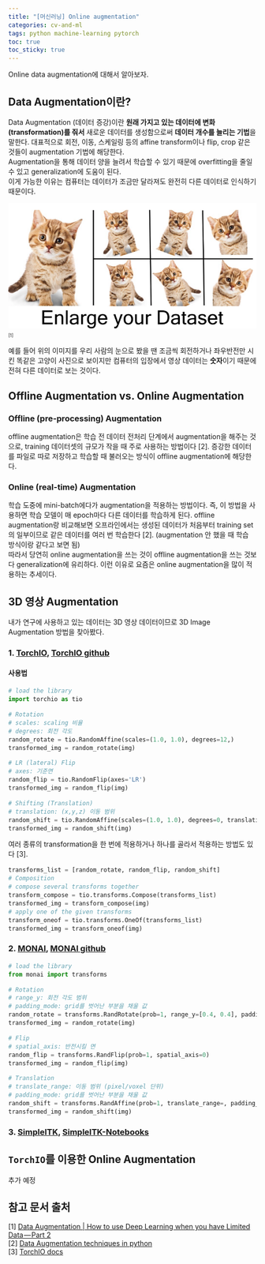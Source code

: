 ```yaml
---
title: "[머신러닝] Online augmentation"
categories: cv-and-ml
tags: python machine-learning pytorch
toc: true
toc_sticky: true
---
```


Online data augmentation에 대해서 알아보자.<br>

## Data Augmentation이란?

Data Augmentation (데이터 증강)이란 **원래 가지고 있는 데이터에 변화 (transformation)를 줘서** 새로운 데이터를 생성함으로써 **데이터 개수를 늘리는 기법**을 말한다.
대표적으로 회전, 이동, 스케일링 등의 affine transform이나 flip, crop 같은 것들이 augmentation 기법에 해당한다.<br>
Augmentation을 통해 데이터 양을 늘려서 학습할 수 있기 때문에 overfitting을 줄일 수 있고 generalization에 도움이 된다.<br>
이게 가능한 이유는 컴퓨터는 데이터가 조금만 달라져도 완전히 다른 데이터로 인식하기 때문이다.

![Figure 1](/assets/images/220728/Fig_01.png)<span style="font-size:xx-small">[1]</span>

예를 들어 위의 이미지를 우리 사람의 눈으로 봤을 땐 조금씩 회전하거나 좌우반전만 시킨 똑같은 고양이 사진으로 보이지만 컴퓨터의 입장에서 영상 데이터는 **숫자**이기 때문에 전혀 다른 데이터로 보는 것이다.

## Offline Augmentation vs. Online Augmentation

### Offline (pre-processing) Augmentation

offline augmentation은 학습 전 데이터 전처리 단계에서 augmentation을 해주는 것으로, training 데이터셋의 규모가 작을 때 주로 사용하는 방법이다 [2].
증강한 데이터를 파일로 따로 저장하고 학습할 때 불러오는 방식이 offline augmentation에 해당한다.

### Online (real-time) Augmentation

학습 도중에 mini-batch에다가 augmentation을 적용하는 방법이다.
즉, 이 방법을 사용하면 학습 모델이 매 epoch마다 다른 데이터를 학습하게 된다.
offline augmentation랑 비교해보면 오프라인에서는 생성된 데이터가 처음부터 training set의 일부이므로 같은 데이터를 여러 번 학습한다 [2]. (augmentation 안 했을 때 학습 방식이랑 같다고 보면 됨)<br>
따라서 당연히 online augmentation을 쓰는 것이 offline augmentation을 쓰는 것보다 generalization에 유리하다. 이런 이유로 요즘은 online augmentation을 많이 적용하는 추세이다.

## 3D 영상 Augmentation

내가 연구에 사용하고 있는 데이터는 3D 영상 데이터이므로 3D Image Augmentation 방법을 찾아봤다.

### 1. [TorchIO](https://discuss.pytorch.org/t/torchio-new-library-for-efficient-3d-data-augmentation-and-patch-based-training/65902), [TorchIO github](https://github.com/fepegar/torchio)

#### 사용법

```python
# load the library
import torchio as tio
```

```python
# Rotation
# scales: scaling 비율
# degrees: 회전 각도
random_rotate = tio.RandomAffine(scales=(1.0, 1.0), degrees=12,)
transformed_img = random_rotate(img)
```

```python
# LR (lateral) Flip
# axes: 기준면
random_flip = tio.RandomFlip(axes='LR')
transformed_img = random_flip(img)
```

```python
# Shifting (Translation)
# translation: (x,y,z) 이동 범위
random_shift = tio.RandomAffine(scales=(1.0, 1.0), degrees=0, translation=(20,20,20))
transformed_img = random_shift(img)
```

여러 종류의 transformation을 한 번에 적용하거나 하나를 골라서 적용하는 방법도 있다 [3].

```python
transforms_list = [random_rotate, random_flip, random_shift]
# Composition
# compose several transforms together
transform_compose = tio.transforms.Compose(transforms_list)
transformed_img = transform_compose(img)
# apply one of the given transforms
transform_oneof = tio.transforms.OneOf(transforms_list)
transformed_img = transform_oneof(img)
```

### 2. [MONAI](https://discuss.pytorch.org/t/medical-open-network-for-ai/85700), [MONAI github](https://github.com/Project-MONAI/MONAI/tree/dev/monai/transforms)

```python
# load the library
from monai import transforms
```

```python
# Rotation
# range_y: 회전 각도 범위
# padding_mode: grid를 벗어난 부분을 채울 값
random_rotate = transforms.RandRotate(prob=1, range_y=[0.4, 0.4], padding_mode="zeros")
transformed_img = random_rotate(img)
```

```python
# Flip
# spatial_axis: 반전시킬 면
random_flip = transforms.RandFlip(prob=1, spatial_axis=0)
transformed_img = random_flip(img)
```

```python
# Translation
# translate_range: 이동 범위 (pixel/voxel 단위)
# padding_mode: grid를 벗어난 부분을 채울 값
random_shift = transforms.RandAffine(prob=1, translate_range=, padding_mode='zero')
transformed_img = random_shift(img)
```

### 3. [SimpleITK](https://simpleitk.org/SPIE2019_COURSE/03_data_augmentation.html), [SimpleITK-Notebooks](https://github.com/InsightSoftwareConsortium/SimpleITK-Notebooks/blob/master/Python/70_Data_Augmentation.ipynb)

## `TorchIO`를 이용한 Online Augmentation

추가 예정


## 참고 문서 출처

[1] [Data Augmentation | How to use Deep Learning when you have Limited Data — Part 2](https://nanonets.com/blog/data-augmentation-how-to-use-deep-learning-when-you-have-limited-data-part-2/)<br>
[2] [Data Augmentation techniques in python](https://towardsdatascience.com/data-augmentation-techniques-in-python-f216ef5eed69)<br>
[3] [TorchIO docs](https://torchio.readthedocs.io/transforms/augmentation.html#composition)
